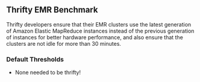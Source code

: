 ## Thrifty EMR Benchmark

Thrifty developers ensure that their EMR clusters use the latest generation of Amazon Elastic MapReduce instances instead of the previous generation of instances for better hardware performance, and also ensure that the clusters are not idle for more than 30 minutes.

### Default Thresholds

- None needed to be thrifty!
